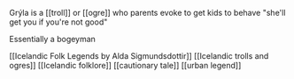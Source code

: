 Grýla is a [[troll]] or [[ogre]] who parents evoke to get kids to behave "she'll get you if you're not good"

Essentially a bogeyman 

[[Icelandic Folk Legends by Alda Sigmundsdottir]]
[[Icelandic trolls and ogres]]
[[Icelandic folklore]]
[[cautionary tale]]
[[urban legend]]
